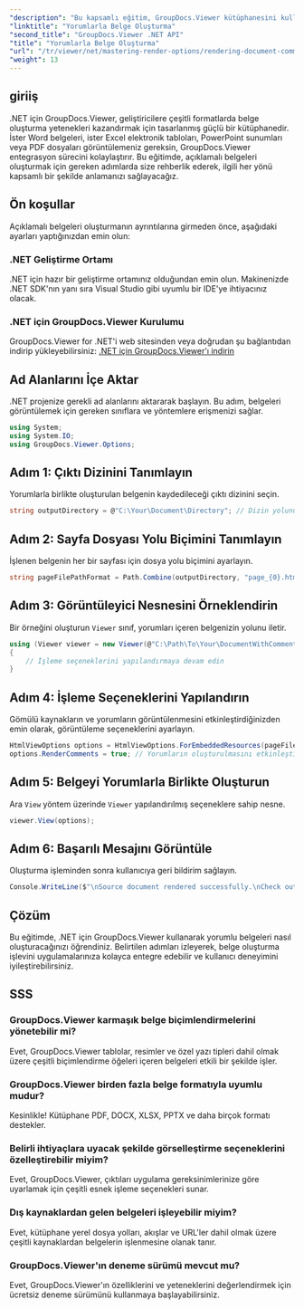 ```yaml
---
"description": "Bu kapsamlı eğitim, GroupDocs.Viewer kütüphanesini kullanarak .NET uygulamalarında yorumlu belgelerin işlenmesine ilişkin adım adım rehberlik sağlar."
"linktitle": "Yorumlarla Belge Oluşturma"
"second_title": "GroupDocs.Viewer .NET API"
"title": "Yorumlarla Belge Oluşturma"
"url": "/tr/viewer/net/mastering-render-options/rendering-document-comments/"
"weight": 13
---
```


## giriiş

.NET için GroupDocs.Viewer, geliştiricilere çeşitli formatlarda belge oluşturma yetenekleri kazandırmak için tasarlanmış güçlü bir kütüphanedir. İster Word belgeleri, ister Excel elektronik tabloları, PowerPoint sunumları veya PDF dosyaları görüntülemeniz gereksin, GroupDocs.Viewer entegrasyon sürecini kolaylaştırır. Bu eğitimde, açıklamalı belgeleri oluşturmak için gereken adımlarda size rehberlik ederek, ilgili her yönü kapsamlı bir şekilde anlamanızı sağlayacağız.

## Ön koşullar
Açıklamalı belgeleri oluşturmanın ayrıntılarına girmeden önce, aşağıdaki ayarları yaptığınızdan emin olun:

### .NET Geliştirme Ortamı
.NET için hazır bir geliştirme ortamınız olduğundan emin olun. Makinenizde .NET SDK'nın yanı sıra Visual Studio gibi uyumlu bir IDE'ye ihtiyacınız olacak.

### .NET için GroupDocs.Viewer Kurulumu
GroupDocs.Viewer for .NET'i web sitesinden veya doğrudan şu bağlantıdan indirip yükleyebilirsiniz:
[.NET için GroupDocs.Viewer'ı indirin](https://releases.groupdocs.com/viewer/net/)

## Ad Alanlarını İçe Aktar
.NET projenize gerekli ad alanlarını aktararak başlayın. Bu adım, belgeleri görüntülemek için gereken sınıflara ve yöntemlere erişmenizi sağlar.

```csharp
using System;
using System.IO;
using GroupDocs.Viewer.Options;
```

## Adım 1: Çıktı Dizinini Tanımlayın
Yorumlarla birlikte oluşturulan belgenin kaydedileceği çıktı dizinini seçin.

```csharp
string outputDirectory = @"C:\Your\Document\Directory"; // Dizin yolunuzu belirtin
```

## Adım 2: Sayfa Dosyası Yolu Biçimini Tanımlayın
İşlenen belgenin her bir sayfası için dosya yolu biçimini ayarlayın.

```csharp
string pageFilePathFormat = Path.Combine(outputDirectory, "page_{0}.html");
```

## Adım 3: Görüntüleyici Nesnesini Örneklendirin
Bir örneğini oluşturun `Viewer` sınıf, yorumları içeren belgenizin yolunu iletir.

```csharp
using (Viewer viewer = new Viewer(@"C:\Path\To\Your\DocumentWithComments.docx"))
{
    // İşleme seçeneklerini yapılandırmaya devam edin
}
```

## Adım 4: İşleme Seçeneklerini Yapılandırın
Gömülü kaynakların ve yorumların görüntülenmesini etkinleştirdiğinizden emin olarak, görüntüleme seçeneklerini ayarlayın.

```csharp
HtmlViewOptions options = HtmlViewOptions.ForEmbeddedResources(pageFilePathFormat);
options.RenderComments = true; // Yorumların oluşturulmasını etkinleştir
```

## Adım 5: Belgeyi Yorumlarla Birlikte Oluşturun
Ara `View` yöntem üzerinde `Viewer` yapılandırılmış seçeneklere sahip nesne.

```csharp
viewer.View(options);
```

## Adım 6: Başarılı Mesajını Görüntüle
Oluşturma işleminden sonra kullanıcıya geri bildirim sağlayın.

```csharp
Console.WriteLine($"\nSource document rendered successfully.\nCheck output in {outputDirectory}.");
```

## Çözüm
Bu eğitimde, .NET için GroupDocs.Viewer kullanarak yorumlu belgeleri nasıl oluşturacağınızı öğrendiniz. Belirtilen adımları izleyerek, belge oluşturma işlevini uygulamalarınıza kolayca entegre edebilir ve kullanıcı deneyimini iyileştirebilirsiniz.

## SSS

### GroupDocs.Viewer karmaşık belge biçimlendirmelerini yönetebilir mi?
Evet, GroupDocs.Viewer tablolar, resimler ve özel yazı tipleri dahil olmak üzere çeşitli biçimlendirme öğeleri içeren belgeleri etkili bir şekilde işler.

### GroupDocs.Viewer birden fazla belge formatıyla uyumlu mudur?
Kesinlikle! Kütüphane PDF, DOCX, XLSX, PPTX ve daha birçok formatı destekler.

### Belirli ihtiyaçlara uyacak şekilde görselleştirme seçeneklerini özelleştirebilir miyim?
Evet, GroupDocs.Viewer, çıktıları uygulama gereksinimlerinize göre uyarlamak için çeşitli esnek işleme seçenekleri sunar.

### Dış kaynaklardan gelen belgeleri işleyebilir miyim?
Evet, kütüphane yerel dosya yolları, akışlar ve URL'ler dahil olmak üzere çeşitli kaynaklardan belgelerin işlenmesine olanak tanır.

### GroupDocs.Viewer'ın deneme sürümü mevcut mu?
Evet, GroupDocs.Viewer'ın özelliklerini ve yeteneklerini değerlendirmek için ücretsiz deneme sürümünü kullanmaya başlayabilirsiniz.